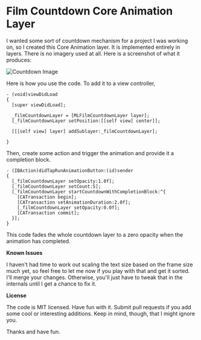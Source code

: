 Film Countdown Core Animation Layer
===================================

I wanted some sort of countdown mechanism for a project I was working on, so I created this Core Animation layer. It is implemented entirely in layers. There is no imagery used at all. Here is a screenshot of what it produces:

![Countdown Image](http://i.imgur.com/OrFzSfQ.gif)

Here is how you use the code. To add it to a view controller,

```
- (void)viewDidLoad
{
  [super viewDidLoad];

  _filmCountdownLayer = [MLFilmCountdownLayer layer];
  [_filmCountdownLayer setPosition:[[self view] center]];
  
  [[[self view] layer] addSublayer:_filmCountdownLayer];

}
```

Then, create some action and trigger the animation and provide it a completion block.

```
- (IBAction)didTapRunAnimationButton:(id)sender
{
  [_filmCountdownLayer setOpacity:1.0f];
  [_filmCountdownLayer setCount:5];
  [_filmCountdownLayer startCountdownWithCompletionBlock:^{
    [CATransaction begin];
    [CATransaction setAnimationDuration:2.0f];
    [_filmCountdownLayer setOpacity:0.0f];
    [CATransaction commit];
  }];
}
```

This code fades the whole countdown layer to a zero opacity when the animation has completed.

**Known Issues**

I haven't had time to work out scaling the text size based on the frame size much yet, so feel free to let me now if you play with that and get it sorted. I'll merge your changes. Otherwise, you'll just have to tweak that in the internals until I get a chance to fix it.

**License** 

The code is MIT licensed. Have fun with it. Submit pull requests if you add some cool or interesting additions. Keep in mind, though, that I might ignore you. 

Thanks and have fun.


